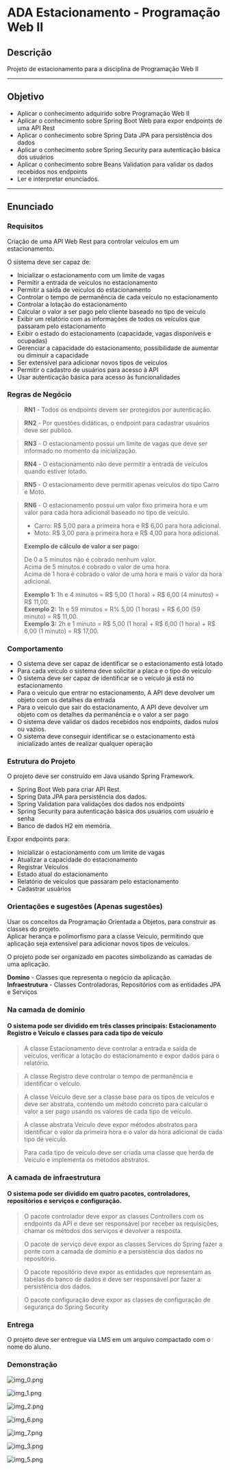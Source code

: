 # ADA Estacionamento - Programação Web II

## Descrição
Projeto de estacionamento para a disciplina de Programação Web II

---
## Objetivo

- Aplicar o conhecimento adquirido sobre Programação Web II
- Aplicar o conhecimento sobre Spring Boot Web para expor endpoints de uma API Rest
- Aplicar o conhecimento sobre Spring Data JPA para persistência dos dados
- Aplicar o conhecimento sobre Spring Security para autenticação básica dos usuários
- Aplicar o conhecimento sobre Beans Validation para validar os dados recebidos nos endpoints
- Ler e interpretar enunciados.

---
## Enunciado

### Requisitos
Criação de uma API Web Rest para controlar veículos em um estacionamento.

 O sistema deve ser capaz de:

  - Inicializar o estacionamento com um limite de vagas
  - Permitir a entrada de veículos no estacionamento
  - Permitir a saída de veículos do estacionamento
  - Controlar o tempo de permanência de cada veículo no estacionamento
  - Controlar a lotação do estacionamento
  - Calcular o valor a ser pago pelo cliente baseado no tipo de veículo
  - Exibir um relatório com as informações de todos os veículos que passaram pelo estacionamento
  - Exibir o estado do estacionamento (capacidade, vagas disponíveis e ocupadas)
  - Gerenciar a capacidade do estacionamento, possibilidade de aumentar ou diminuir a capacidade
  - Ser extensível para adicionar novos tipos de veículos
  - Permitir o cadastro de usuários para acesso à API
  - Usar autenticação básica para acesso às funcionalidades

### Regras de Negócio

> **RN1** - Todos os endpoints devem ser protegidos por autenticação.

> **RN2** - Por questões didáticas, o endpoint para cadastrar usuários deve ser publico.
 
> **RN3** - O estacionamento possui um limite de vagas que deve ser informado no momento da inicialização.

> **RN4** - O estacionamento não deve permitir a entrada de veículos quando estiver lotado.
 
> **RN5** - O estacionamento deve permitir apenas veículos do tipo Carro e Moto.

> **RN6** - O estacionamento possui um valor fixo primeira hora e um valor para cada hora adicional baseado no tipo de veículo.
> - Carro: R$ 5,00 para a primeira hora e R$ 6,00 para hora adicional.
> - Moto: R$ 3,00 para a primeira hora e R$ 4,00 para hora adicional.
>
> 
> **Exemplo de cálculo de valor a ser pago:**
>  
> De 0 a 5 minutos não é cobrado nenhum valor.  
> Acima de 5 minutos é cobrado o valor de uma hora.  
> Acima de 1 hora é cobrado o valor de uma hora e mais o valor da hora adicional.
> 
>  **Exemplo 1:** 1h e 4 minutos = R$ 5,00 (1 hora) + R$ 6,00 (4 minutos) = R$ 11,00.  
>  **Exemplo 2:** 1h e 59 minutos = R% 5,00 (1 horas) + R$ 6,00 (59 minuto) = R$ 11,00.  
>  **Exemplo 3:** 2h e 1 minuto = R$ 5,00 (1 hora) + R$ 6,00 (1 hora) + R$ 6,00 (1 minuto) = R$ 17,00.  
             
### Comportamento

  - O sistema deve ser capaz de identificar se o estacionamento está lotado
  - Para cada veículo o sistema deve solicitar a placa e o tipo do veículo
  - O sistema deve ser capaz de identificar se o veículo já está no estacionamento
  - Para o veiculo que entrar no estacionamento, A API deve devolver um objeto com os detalhes da entrada
  - Para o veiculo que sair do estacionamento, A API deve devolver um objeto com os detalhes da permanência e o valor a ser pago
  - O sistema deve validar os dados recebidos nos endpoints, dados nulos ou vazios.
  - O sistema deve conseguir identificar se o estacionamento está inicializado antes de realizar qualquer operação


### Estrutura do Projeto

  O projeto deve ser construído em Java usando Spring Framework.
  - Spring Boot Web para criar API Rest.
  - Spring Data JPA para persistência dos dados.
  - Spring Validation para validações dos dados nos endpoints
  - Spring Security para autenticação básica dos usuários com usuário e senha
  - Banco de dados H2 em memória.

  Expor endpoints para:

  - Inicializar o estacionamento com um limite de vagas
  - Atualizar a capacidade do estacionamento
  - Registrar Veículos
  - Estado atual do estacionamento
  - Relatório de veículos que passaram pelo estacionamento
  - Cadastrar usuários


### Orientações e sugestões (Apenas sugestões)

  Usar os conceitos da Programação Orientada a Objetos, para construir as classes do projeto.  
  Aplicar herança e polimorfismo para a classe Veiculo, permitindo que aplicação seja extensível para adicionar novos tipos de veículos.

  O projeto pode ser organizado em pacotes simbolizando as camadas de uma aplicação.  

  **Domino** - Classes que representa o negócio da aplicação.  
  **Infraestrutura** - Classes Controladoras, Repositórios com as entidades JPA e Serviços

### Na camada de domínio
#### O sistema pode ser dividido em três classes principais: Estacionamento Registro e Veículo e classes para cada tipo de veículo  
  > A classe Estacionamento deve controlar a entrada e saída de veículos, verificar a lotação do estacionamento e expor dados para o relatório.
  
  > A classe Registro deve controlar o tempo de permanência e identificar o veículo.
  
  > A classe Veículo deve ser a classe base para os tipos de veículos e deve ser abstrata, contendo um método concreto para calcular o valor a ser pago usando os valores de cada tipo de veículo.
  
  > A classe abstrata Veículo deve expor métodos abstratos para identificar o valor da primeira hora e o valor da hora adicional de cada tipo de veículo.  
  
  > Para cada tipo de veículo deve ser criada uma classe que herda de Veículo e implementa os métodos abstratos.  

### A camada de infraestrutura 
#### O sistema pode ser dividido em quatro pacotes, controladores, repositórios e serviços e configuração.
  > O pacote controlador deve expor as classes Controllers com os endpoints da API e deve ser responsável por receber as requisições, chamar os métodos dos serviços e devolver a resposta.
   
  > O pacote de serviço deve expor as classes Services do Spring fazer a ponte com a camada de domínio e a persistência dos dados no repositório.
   
  > O pacote repositório deve expor as entidades que representam as tabelas do banco de dados e deve ser responsável por fazer a persistência dos dados.

  > O pacote configuração deve expor as classes de configuração de segurança do Spring Security

  
### Entrega
O projeto deve ser entregue via LMS em um arquivo compactado com o nome do aluno.

### Demonstração

![img_0.png](images/img_0.png)

![img_1.png](images/img_1.png)

![img_2.png](images/img_2.png)

![img_6.png](images/img_6.png)

![img_7.png](images/img_7.png)

![img_3.png](images/img_3.png)

![img_5.png](images/img_5.png)
